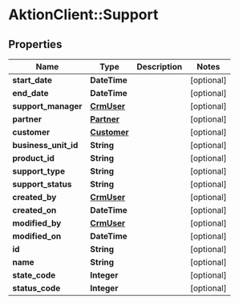 # AktionClient::Support

## Properties
Name | Type | Description | Notes
------------ | ------------- | ------------- | -------------
**start_date** | **DateTime** |  | [optional] 
**end_date** | **DateTime** |  | [optional] 
**support_manager** | [**CrmUser**](CrmUser.md) |  | [optional] 
**partner** | [**Partner**](Partner.md) |  | [optional] 
**customer** | [**Customer**](Customer.md) |  | [optional] 
**business_unit_id** | **String** |  | [optional] 
**product_id** | **String** |  | [optional] 
**support_type** | **String** |  | [optional] 
**support_status** | **String** |  | [optional] 
**created_by** | [**CrmUser**](CrmUser.md) |  | [optional] 
**created_on** | **DateTime** |  | [optional] 
**modified_by** | [**CrmUser**](CrmUser.md) |  | [optional] 
**modified_on** | **DateTime** |  | [optional] 
**id** | **String** |  | [optional] 
**name** | **String** |  | [optional] 
**state_code** | **Integer** |  | [optional] 
**status_code** | **Integer** |  | [optional] 


